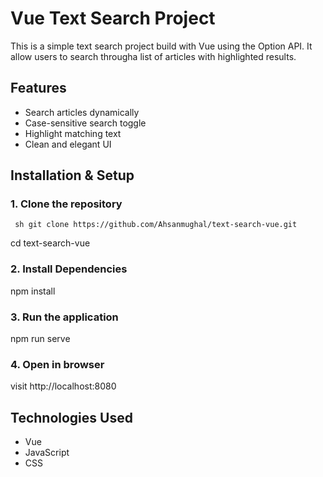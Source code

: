 # Vue Text Search Project
This is a simple text search project build with Vue using the Option API. It allow users to search througha list of articles with highlighted results.

## Features
- Search articles dynamically
- Case-sensitive search toggle
- Highlight matching text
- Clean and elegant UI

## Installation & Setup
### 1. Clone the repository
``` sh git clone https://github.com/Ahsanmughal/text-search-vue.git```

cd text-search-vue
### 2. Install Dependencies
npm install
### 3. Run the application
npm run serve
### 4. Open in browser
visit http://localhost:8080

## Technologies Used
- Vue
- JavaScript
- CSS
